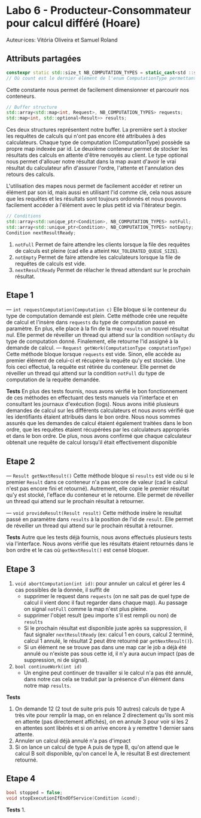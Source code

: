 # Labo 6 - Producteur-Consommateur pour calcul différé (Hoare)

Auteur·ices: Vitória Oliveira et Samuel Roland

## Attributs partagées
```c++
constexpr static std::size_t NB_COMPUTATION_TYPES = static_cast<std ::size_t>(ComputationType::Count);
// Où count est le dernier élément de l'enum ComputationType permettant ainsi de récupérer le nombre de types différents. 
```
Cette constante nous permet de facilement dimensionner et parcourir nos conteneurs.

```c++
// Buffer structure
std::array<std::map<int, Request>, NB_COMPUTATION_TYPES> requests;
std::map<int, std::optional<Result>> results;
```
Ces deux structures représentent notre buffer. 
La première sert à stocker les requêtes de calculs qui n'ont pas encore été attribuées à des calculateurs. Chaque type de computation (ComputationType) possède sa propre map indexée par id. 
Le deuxième conteneur permet de stocker les résultats des calculs en attente d'être renvoyés au client. Le type optional nous permet d'allouer notre résultat dans la map avant d'avoir le vrai résultat du calculateur afin d'assurer l'ordre, l'attente et l'annulation des retours des calculs.   

L'utilisation des mapes nous permet de facilement accéder et retirer un élément par son id, mais aussi en utilisant l'id comme clé, cela nous assure que les requêtes et les résultats sont toujours ordonnés et nous pouvons facilement accéder à l'élément avec le plus petit id via l'itérateur begin. 

```c++
// Conditions
std::array<std::unique_ptr<Condition>, NB_COMPUTATION_TYPES> notFull;
std::array<std::unique_ptr<Condition>, NB_COMPUTATION_TYPES> notEmpty;
Condition nextResultReady;
```
1. `notFull`
    Permet de faire attendre les clients lorsque la file des requêtes de calculs est pleine (cad elle a atteint `MAX_TOLERATED_QUEUE_SIZE`).
2. `notEmpty`
    Permet de faire attendre les calculateurs lorsque la file de requêtes de calculs est vide. 
3. `nextResultReady`
   Permet de rêlacher le thread attendant sur le prochain résultat. 


## Etape 1
— `int requestComputation(Computation c)`
    Elle bloque si le conteneur du type de computation demandé est plein. 
    Cette méthode crée une requête de calcul et l'insère dans `requests` du type de computation passé en paramètre. En plus, elle place à la fin de la map `results` un nouvel résultat nul.
    Elle permet de réveiller un thread qui attend sur la condition `notEmpty` du type de computation donné. 
    Finalement, elle retourne l'id assigné à la demande de calcul. 
— `Request getWork(ComputationType computationType)`
    Cette méthode bloque lorsque `requests` est vide. Sinon, elle accède au premier élément de celui-ci et récupère la requête qu'y est stockée. Une fois ceci effectué, la requête est rétirée du conteneur. 
    Elle permet de réveiller un thread qui attend sur la condition `notFull` du type de computation de la requête demandée. 

**Tests**
En plus des tests fournis, nous avons vérifié le bon fonctionnement de ces méthodes en effectuant des tests manuels via l'interface et en consultant les journaux d'exécution (logs). Nous avons initié plusieurs demandes de calcul sur les différents calculateurs et nous avons vérifié que les identifiants étaient attribués dans le bon ordre. Nous nous sommes assurés que les demandes de calcul étaient également traitées dans le bon ordre, que les requêtes étaient récupérées par les calculateurs appropriés et dans le bon ordre. De plus, nous avons confirmé que chaque calculateur obtenait une requête de calcul lorsqu'il était effectivement disponible

## Etape 2
— `Result getNextResult()`
    Cette méthode bloque si `results` est vide ou si le premier `Result` dans ce conteneur n'a pas encore de valeur (cad le calcul n'est pas encore fini et retourné). Autrement, elle copie le premier résultat qu'y est stocké, l'efface du conteneur et le retourne. 
    Elle permet de réveiller un thread qui attend sur le prochain résultat à retourner. 

— `void provideResult(Result result)`
    Cette méthode insère le resultat passé en paramètre dans `results` à la position de l'id de `result`. 
    Elle permet de réveiller un thread qui attend sur le prochain résultat à retourner. 

**Tests**
Autre que les tests déjà fournis, nous avons effectués plusieurs tests via l'interface. Nous avons vérifié que les résultats étaient retournés dans le bon ordre et le cas où `getNextResult()` est censé bloquer. 

## Etape 3
1. `void abortComputation(int id)`: pour annuler un calcul et gérer les 4 cas possibles de la donnée, il suffit de 
   - supprimer le request dans `requests` (on ne sait pas de quel type de calcul il vient donc il faut regarder dans chaque map). Au passage on signal `notFull` comme la map n'est plus pleine. 
   - supprimer l'objet result (peu importe s'il est rempli ou non) de `results`
   - Si le prochain résultat est disponible juste après sa suppression, il faut signaler `nextResultReady` (ex: calcul 1 en cours, calcul 2 terminé, calcul 1 annulé, le résultat 2 peut être retourné par `getNextResult()`).
   - Si un élément ne se trouve pas dans une map car le job a déjà été annulé ou n'existe pas sous cette id, il n'y aura aucun impact (pas de suppression, ni de signal).
1. `bool continueWork(int id)`
   - Un engine peut continuer de travailler si le calcul n'a pas été annulé, dans notre cas cela se traduit par la présence d'un élément dans notre map `results`.

**Tests**
1. On demande 12 (2 tout de suite pris puis 10 autres) calculs de type A très vite pour remplir la map, on en relance 2 directement qu'ils sont mis en attente (pas directement affichés), on en annule 3 pour voir si les 2 en attentes sont libérés et si on arrive encore à y remettre 1 dernier sans attente.
1. Annuler un calcul déjà annulé n'a pas d'impact
1. Si on lance un calcul de type A puis de type B, qu'on attend que le calcul B soit disponible, qu'on cancel le A, le résultat B est directement retourné.

## Etape 4

```c++
bool stopped = false;
void stopExecutionIfEndOfService(Condition &cond);
```

**Tests**
1. 

